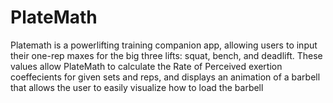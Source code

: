 # PlateMath
Platemath is a powerlifting training companion app, allowing users to input their one-rep maxes for the big three lifts: squat, bench, and deadlift. These values allow PlateMath to calculate the Rate of Perceived exertion coeffecients for given sets and reps, and displays an animation of a barbell that allows the user to easily visualize how to load the barbell
